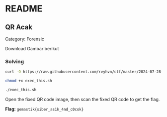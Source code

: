 # README

## QR Acak

Category: Forensic

Download Gambar berikut

### Solving

```bash
curl -O https://raw.githubusercontent.com/rvyhvn/ctf/master/2024-07-28-warm-up-gemastik/qr-acak/exec_this.sh

chmod +x exec_this.sh

./exec_this.sh
```

Open the fixed QR code image, then scan the fixed QR code to get the flag.

**Flag:** `gemastik{siber_as1k_4nd_c0cok}`
